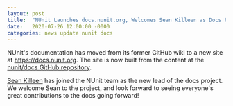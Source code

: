 ```yaml
---
layout: post
title:  "NUnit Launches docs.nunit.org, Welcomes Sean Killeen as Docs Project Lead"
date:   2020-07-26 12:00:00 -0000
categories: news update nunit docs
---
```


NUnit's documentation has moved from its former GitHub wiki to a new site at https://docs.nunit.org. The site is now built from the content at the [nunit/docs GitHub repository](https://github.com/nunit/docs).

[Sean Killeen](https://SeanKilleen.com) has joined the NUnit team as the new lead of the docs project. We welcome Sean to the project, and look forward to seeing everyone's great contributions to the docs going forward!
